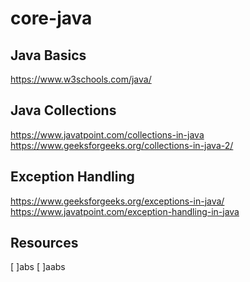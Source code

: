# core-java

## Java Basics 
https://www.w3schools.com/java/

## Java Collections 
https://www.javatpoint.com/collections-in-java 
<br>
https://www.geeksforgeeks.org/collections-in-java-2/

## Exception Handling 
https://www.geeksforgeeks.org/exceptions-in-java/
<br>
https://www.javatpoint.com/exception-handling-in-java

## Resources

[ ]abs
  [ ]aabs
